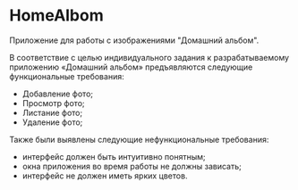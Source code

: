 # HomeAlbom
Приложение для работы с изображениями "Домашний альбом".

В соответствие с целью индивидуального задания к разрабатываемому приложению «Домашний альбом» предъявляются следующие функциональные требования: 

- Добавление фото;
- Просмотр фото;
- Листание фото;
- Удаление фото;

Также были выявлены следующие нефункциональные требования:

- интерфейс должен быть интуитивно понятным;
- окна приложения во время работы не должны зависать;
- интерфейс не должен иметь ярких цветов.
